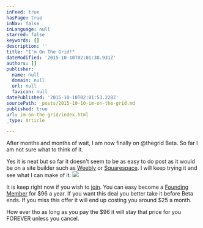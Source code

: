 ```yaml
---
inFeed: true
hasPage: true
inNav: false
inLanguage: null
starred: false
keywords: []
description: ''
title: "I'm On The Grid!"
dateModified: '2015-10-10T02:01:38.931Z'
authors: []
publisher:
  name: null
  domain: null
  url: null
  favicon: null
datePublished: '2015-10-10T02:01:53.228Z'
sourcePath: _posts/2015-10-10-im-on-the-grid.md
published: true
url: im-on-the-grid/index.html
_type: Article

---
```

After months and months of wait, I am now finally on @thegrid Beta. So far I am not sure what to think of it.

Yes it is neat but so far it doesn't seem to be as easy to do post as it would be on a site builder such as [Weebly][0] or [Squarespace][1]. I will keep trying it and see what I can make of it.
![](https://the-grid-user-content.s3-us-west-2.amazonaws.com/d654af42-b2ec-44a6-a8ba-02a33818e474.png)

It is keep right now if you wish to [join][2]. You can easy become a [Founding Member][2] for $96 a year. If you want this deal you better take it before Beta ends. If you miss this offer it will end up costing you around $25 a month.

How ever tho as long as you pay the $96 it will stay that price for you FOREVER unless you cancel.

[0]: http://www.weebly.com/
[1]: http://www.squarespace.com/
[2]: https://thegrid.io/#573